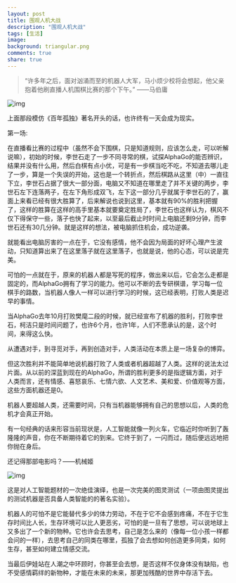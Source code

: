 ```yaml
---
layout: post
title: 围观人机大战
description: "围观人机大战"
tags: [生活]
image:
background: triangular.png
comments: true
share: true
---
```


> “许多年之后，面对汹涌而至的机器人大军，马小烦少校将会想起，他父亲抱着他刷直播人机围棋比赛的那个下午。”     ——马伯庸

![img]({{site.url}}images/article/2016-3-9/2.png)

<!-- more -->

上面那段模仿《百年孤独》著名开头的话，也许终有一天会成为现实。

第一场:

在直播看比赛的过程中（虽然不会下围棋，只是知道规则，应该怎么走，可以听解说嘛），初始的时候，李世石走了一步不同寻常的棋，试探AlphaGo的能否辨识，结果并没有什么用，然后白棋有点小优，可是有一步棋当吃不吃，不知道去哪儿走了一步，算是一个失误的开始，这也是一个转折点，然后棋路从这里（中）一直往下立，李世石占据了很大一部分面，电脑又不知道在哪里走了并不关键的两步，李世石左下连落两子，在左下角形成双飞，左下这一部分几乎就属于李世石的了，赢面上来看已经有很大胜算了，后来解说也说到这里，基本就有90%的胜利把握了，这样的胜算在这样的高手里基本就要奠定胜局了，李世石也这样认为，棋风不仅下得保守一些，落子也快了起来，以至最后截止时时间上电脑还剩9分钟，而李世石还有30几分钟。就是这样的想法，被电脑抓住机会，成功逆袭。

就能看出电脑厉害的一点在于，它没有感情，他不会因为局面的好坏心理产生波动，只知道算出来了在这里落子就在这里落子，也就是说，他的心态，可以说是完美。

可怕的一点就在于，原来的机器人都是写死的程序，做出来以后，它会怎么走都是固定的，而AlphaGo拥有了学习的能力。他可以不断的去专研棋谱，学习每一位棋手的路数，当机器人像人一样可以进行学习的时候，这已经表明，打败人类是迟早的事情。

当AlphaGo去年10月打败樊麾二段的时候，就已经宣布了机器的胜利，打败李世石，柯洁只是时间问题了，也许6个月，也许1年，人们不愿承认的是，这个时间，来得这么快。

从遭遇对手，到寻觅对手，再到创造对手，人类活动在本质上是一场复杂的博弈。

但这次胜利并不能简单地说机器打败了人类或者机器超越了人类。这样的说法太过片面。从以前的深蓝到现在的AlphaGo，所谓的胜利更多的是指逻辑方面，对于人类而言，还有情感、喜怒哀乐、七情六欲、人文艺术、美和爱、价值观等方面，这些方面机器还是0。

机器人要超越人类，还需要时间，只有当机器能够拥有自己的思想以后，人类的危机才会真正开始。

有一句经典的话来形容当前现状是，人工智能就像一列火车，它临近时你听到了轰隆隆的声音，你在不断期待着它的到来。它终于到了，一闪而过，随后便远远地把你抛在身后。

还记得那部电影吗？——机械姬

![img]({{site.url}}images/article/2016-3-9/1.jpg)

这是对人工智能题材的一次绝佳演绎，也是一次完美的图灵测试（一项由图灵提出的测试机器是否具备人类智能的的著名实验）。

机器人的可怕不是它能替代多少的体力劳动，不在于它不会感到疼痛，不在于它生存时间比人长，生存环境可以比人更恶劣，可怕的是一旦有了思想，可以说地球上又多出了一个新的物种。它也许会去思考，自己是怎么来的（像每一位小孩一样都会问的一样），去思考自己的同类在哪里，孤独了会去想如何创造更多同类，如何生存，甚至如何建立情感交流。

当最后伊娃站在人潮之中环顾时，你甚至会去想，是否这样不仅身体没有缺陷，也不受感情羁绊的新物种，才能在未来的未来，那更加残酷的世界中存活下去。